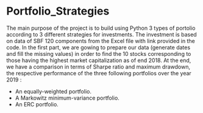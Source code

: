 # Portfolio_Strategies
The main purpose of the project is to build using Python 3 types of portolio according to 3 different strategies for investments. The investment is based on data of SBF 120 components from the Excel file with link provided in the code.
In the first part, we are gowing to prepare our data (generate dates and fill the missing values) in order to find the 10 stocks corresponding to those having the highest market capitalization as of end 2018.
At the end, we have a comparison in terms of Sharpe ratio and maximum drawdown, the respective performance of the three following portfolios over the year 2019 :
- An equally-weighted portfolio.
- A Markowitz minimum-variance portfolio.
- An ERC portfolio.
